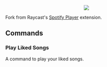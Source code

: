 <p align="center">
   <img src="https://user-images.githubusercontent.com/372831/227213056-29a98faf-f897-4cd0-9c39-ca8f218a4190.png">
 </p>

Fork from Raycast's [Spotify Player](https://www.raycast.com/mattisssa/spotify-player) extension.

## Commands

### Play Liked Songs

A command to play your liked songs.

